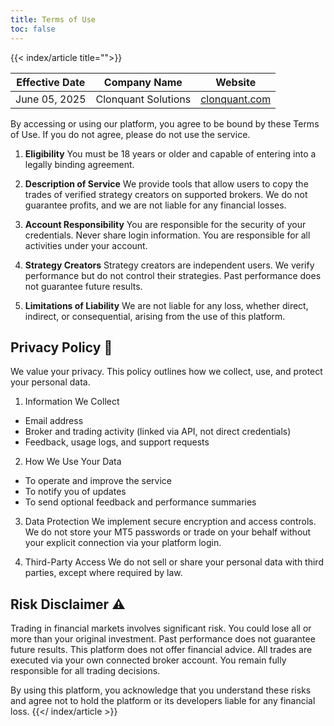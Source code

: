 ```yaml
---
title: Terms of Use
toc: false
---
```


{{< index/article title="">}}

| Effective Date   | Company Name     | Website   |
| --------  | -------- | ------ |
| June 05, 2025 | Clonquant Solutions | [clonquant.com](www.clonquant.com) |

By accessing or using our platform, you agree to be bound by these Terms of Use. If you do not agree, please do not use the service.

1. **Eligibility**
You must be 18 years or older and capable of entering into a legally binding agreement.

2. **Description of Service**
We provide tools that allow users to copy the trades of verified strategy creators on supported brokers. We do not guarantee profits, and we are not liable for any financial losses.

3. **Account Responsibility**
You are responsible for the security of your credentials. Never share login information. You are responsible for all activities under your account.

4. **Strategy Creators**
Strategy creators are independent users. We verify performance but do not control their strategies. Past performance does not guarantee future results.

5. **Limitations of Liability**
We are not liable for any loss, whether direct, indirect, or consequential, arising from the use of this platform.

## Privacy Policy 🔐
We value your privacy. This policy outlines how we collect, use, and protect your personal data.

1. Information We Collect
- Email address
- Broker and trading activity (linked via API, not direct credentials)
- Feedback, usage logs, and support requests

2. How We Use Your Data
- To operate and improve the service
- To notify you of updates
- To send optional feedback and performance summaries

3. Data Protection
We implement secure encryption and access controls. We do not store your MT5 passwords or trade on your behalf without your explicit connection via your platform login.

4. Third-Party Access
We do not sell or share your personal data with third parties, except where required by law.

## Risk Disclaimer ⚠️
Trading in financial markets involves significant risk. You could lose all or more than your original investment. Past performance does not guarantee future results. This platform does not offer financial advice. All trades are executed via your own connected broker account. You remain fully responsible for all trading decisions.

By using this platform, you acknowledge that you understand these risks and agree not to hold the platform or its developers liable for any financial loss.
{{</ index/article >}}